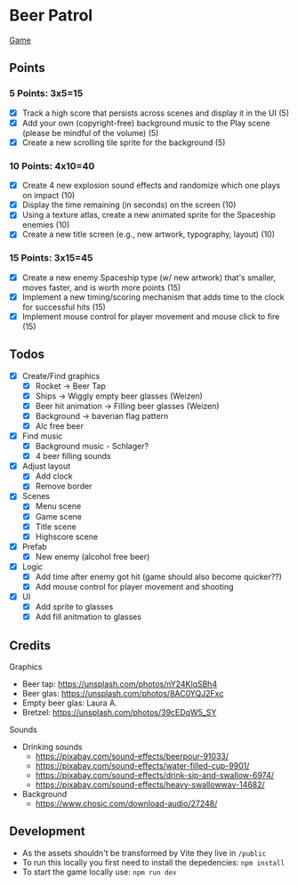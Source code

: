 # Beer Patrol

[Game](https://github.com/LukaHarambasic/cmpm120-rocket-patrol)

## Points

### 5 Points: 3x5=15

- [x] Track a high score that persists across scenes and display it in the UI (5)
- [x] Add your own (copyright-free) background music to the Play scene (please be mindful of the volume) (5)
- [x] Create a new scrolling tile sprite for the background (5)

### 10 Points: 4x10=40

- [x] Create 4 new explosion sound effects and randomize which one plays on impact (10)
- [x] Display the time remaining (in seconds) on the screen (10)
- [x] Using a texture atlas, create a new animated sprite for the Spaceship enemies (10)
- [x] Create a new title screen (e.g., new artwork, typography, layout) (10)

### 15 Points: 3x15=45

- [x] Create a new enemy Spaceship type (w/ new artwork) that's smaller, moves faster, and is worth more points (15)
- [x] Implement a new timing/scoring mechanism that adds time to the clock for successful hits (15)
- [x] Implement mouse control for player movement and mouse click to fire (15)

## Todos

- [x] Create/Find graphics
  - [x] Rocket -> Beer Tap
  - [x] Ships -> Wiggly empty beer glasses (Weizen)
  - [x] Beer hit animation -> Filling beer glasses (Weizen)
  - [x] Background -> baverian flag pattern
  - [x] Alc free beer
- [x] Find music
  - [x] Background music - Schlager?
  - [x] 4 beer filling sounds
- [x] Adjust layout
  - [x] Add clock
  - [x] Remove border
- [x] Scenes
  - [x] Menu scene
  - [x] Game scene
  - [x] Title scene
  - [x] Highscore scene
- [x] Prefab
  - [x] New enemy (alcohol free beer)
- [x] Logic
  - [x] Add time after enemy got hit (game should also become quicker??)
  - [x] Add mouse control for player movement and shooting
- [x] UI
  - [x] Add sprite to glasses
  - [x] Add fill anitmation to glasses

## Credits

Graphics

- Beer tap: https://unsplash.com/photos/nY24KlqSBh4
- Beer glas: https://unsplash.com/photos/8AC0YQJ2Fxc
- Empty beer glas: Laura A.
- Bretzel: https://unsplash.com/photos/39cEDqW5_SY

Sounds

- Drinking sounds
  - https://pixabay.com/sound-effects/beerpour-91033/
  - https://pixabay.com/sound-effects/water-filled-cup-9901/
  - https://pixabay.com/sound-effects/drink-sip-and-swallow-6974/
  - https://pixabay.com/sound-effects/heavy-swallowwav-14682/
- Background
  - https://www.chosic.com/download-audio/27248/

## Development

- As the assets shouldn't be transformed by Vite they live in `/public`
- To run this locally you first need to install the depedencies: `npm install`
- To start the game locally use: `npm run dev`
